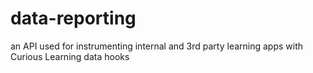# data-reporting
an API used for instrumenting internal and 3rd party learning apps with Curious Learning data hooks

